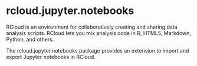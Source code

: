 # rcloud.jupyter.notebooks

RCloud is an environment for collaboratively creating and sharing data analysis scripts. RCloud lets you mix analysis code in R, HTML5, Markdown, Python, and others.

The rcloud.jupyter.notebooks package provides an extension to import and export Jupyter notebooks in RCloud.

